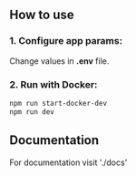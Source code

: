 ## How to use
### 1. Configure app params:
Change values in <b>.env</b> file.

### 2. Run with Docker:
``` sh
npm run start-docker-dev
npm run dev
```

## Documentation
For documentation visit './docs'